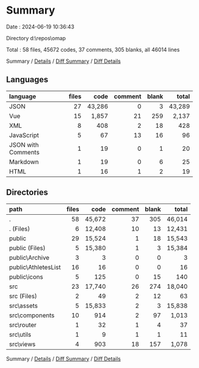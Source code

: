 # Summary

Date : 2024-06-19 10:36:43

Directory d:\\repos\\omap

Total : 58 files,  45672 codes, 37 comments, 305 blanks, all 46014 lines

Summary / [Details](details.md) / [Diff Summary](diff.md) / [Diff Details](diff-details.md)

## Languages
| language | files | code | comment | blank | total |
| :--- | ---: | ---: | ---: | ---: | ---: |
| JSON | 27 | 43,286 | 0 | 3 | 43,289 |
| Vue | 15 | 1,857 | 21 | 259 | 2,137 |
| XML | 8 | 408 | 2 | 18 | 428 |
| JavaScript | 5 | 67 | 13 | 16 | 96 |
| JSON with Comments | 1 | 19 | 0 | 1 | 20 |
| Markdown | 1 | 19 | 0 | 6 | 25 |
| HTML | 1 | 16 | 1 | 2 | 19 |

## Directories
| path | files | code | comment | blank | total |
| :--- | ---: | ---: | ---: | ---: | ---: |
| . | 58 | 45,672 | 37 | 305 | 46,014 |
| . (Files) | 6 | 12,408 | 10 | 13 | 12,431 |
| public | 29 | 15,524 | 1 | 18 | 15,543 |
| public (Files) | 5 | 15,380 | 1 | 3 | 15,384 |
| public\\Archive | 3 | 3 | 0 | 0 | 3 |
| public\\AthletesList | 16 | 16 | 0 | 0 | 16 |
| public\\icons | 5 | 125 | 0 | 15 | 140 |
| src | 23 | 17,740 | 26 | 274 | 18,040 |
| src (Files) | 2 | 49 | 2 | 12 | 63 |
| src\\assets | 5 | 15,833 | 2 | 3 | 15,838 |
| src\\components | 10 | 914 | 2 | 97 | 1,013 |
| src\\router | 1 | 32 | 1 | 4 | 37 |
| src\\utils | 1 | 9 | 1 | 1 | 11 |
| src\\views | 4 | 903 | 18 | 157 | 1,078 |

Summary / [Details](details.md) / [Diff Summary](diff.md) / [Diff Details](diff-details.md)